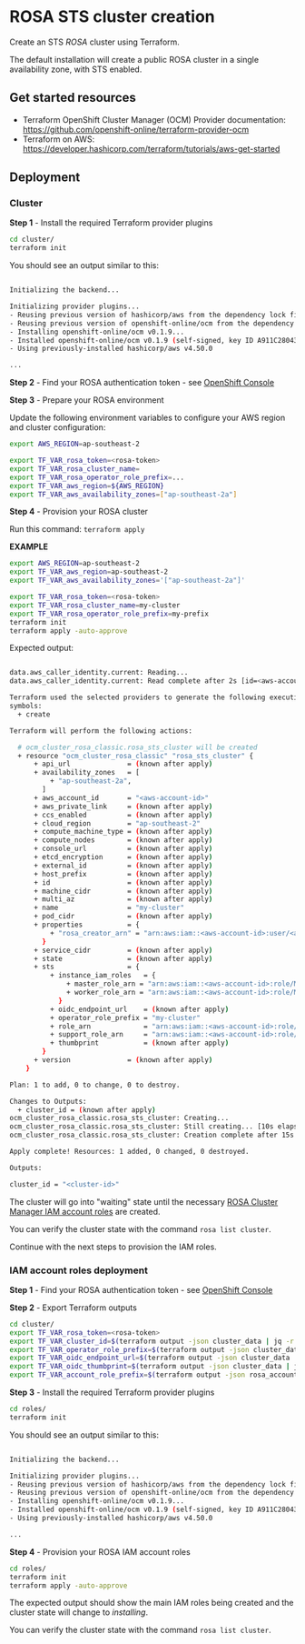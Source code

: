# ROSA STS cluster creation

Create an STS _ROSA_ cluster using Terraform.

The default installation will create a public ROSA cluster in a single availability zone, with STS enabled.

## Get started resources

- Terraform OpenShift Cluster Manager (OCM) Provider documentation: <https://github.com/openshift-online/terraform-provider-ocm>
- Terraform on AWS: <https://developer.hashicorp.com/terraform/tutorials/aws-get-started>

## Deployment

### Cluster

**Step 1** - Install the required Terraform provider plugins

```bash
cd cluster/
terraform init
```

You should see an output similar to this:

```bash

Initializing the backend...

Initializing provider plugins...
- Reusing previous version of hashicorp/aws from the dependency lock file
- Reusing previous version of openshift-online/ocm from the dependency lock file
- Installing openshift-online/ocm v0.1.9...
- Installed openshift-online/ocm v0.1.9 (self-signed, key ID A911C280438A0BDD)
- Using previously-installed hashicorp/aws v4.50.0

...
```

**Step 2** - Find your ROSA authentication token - see [OpenShift Console]( https://console.redhat.com/openshift/token,)

**Step 3** - Prepare your ROSA environment

Update the following environment variables to configure your AWS region and cluster configuration:

```bash
export AWS_REGION=ap-southeast-2

export TF_VAR_rosa_token=<rosa-token>
export TF_VAR_rosa_cluster_name=
export TF_VAR_rosa_operator_role_prefix=...
export TF_VAR_aws_region=${AWS_REGION}
export TF_VAR_aws_availability_zones=["ap-southeast-2a"]
```

**Step 4** - Provision your ROSA cluster

Run this command: `terraform apply`

**EXAMPLE**

```bash
export AWS_REGION=ap-southeast-2
export TF_VAR_aws_region=ap-southeast-2
export TF_VAR_aws_availability_zones='["ap-southeast-2a"]'

export TF_VAR_rosa_token=<rosa-token>
export TF_VAR_rosa_cluster_name=my-cluster
export TF_VAR_rosa_operator_role_prefix=my-prefix
terraform init
terraform apply -auto-approve
```

Expected output:

```bash

data.aws_caller_identity.current: Reading...
data.aws_caller_identity.current: Read complete after 2s [id=<aws-account-id>]

Terraform used the selected providers to generate the following execution plan. Resource actions are indicated with the following
symbols:
  + create

Terraform will perform the following actions:

  # ocm_cluster_rosa_classic.rosa_sts_cluster will be created
  + resource "ocm_cluster_rosa_classic" "rosa_sts_cluster" {
      + api_url              = (known after apply)
      + availability_zones   = [
          + "ap-southeast-2a",
        ]
      + aws_account_id       = "<aws-account-id>"
      + aws_private_link     = (known after apply)
      + ccs_enabled          = (known after apply)
      + cloud_region         = "ap-southeast-2"
      + compute_machine_type = (known after apply)
      + compute_nodes        = (known after apply)
      + console_url          = (known after apply)
      + etcd_encryption      = (known after apply)
      + external_id          = (known after apply)
      + host_prefix          = (known after apply)
      + id                   = (known after apply)
      + machine_cidr         = (known after apply)
      + multi_az             = (known after apply)
      + name                 = "my-cluster"
      + pod_cidr             = (known after apply)
      + properties           = {
          + "rosa_creator_arn" = "arn:aws:iam::<aws-account-id>:user/<aws-user>"
        }
      + service_cidr         = (known after apply)
      + state                = (known after apply)
      + sts                  = {
          + instance_iam_roles   = {
              + master_role_arn = "arn:aws:iam::<aws-account-id>:role/ManagedOpenShift-ControlPlane-Role"
              + worker_role_arn = "arn:aws:iam::<aws-account-id>:role/ManagedOpenShift-Worker-Role"
            }
          + oidc_endpoint_url    = (known after apply)
          + operator_role_prefix = "my-cluster"
          + role_arn             = "arn:aws:iam::<aws-account-id>:role/ManagedOpenShift-Installer-Role"
          + support_role_arn     = "arn:aws:iam::<aws-account-id>:role/ManagedOpenShift-Support-Role"
          + thumbprint           = (known after apply)
        }
      + version              = (known after apply)
    }

Plan: 1 to add, 0 to change, 0 to destroy.

Changes to Outputs:
  + cluster_id = (known after apply)
ocm_cluster_rosa_classic.rosa_sts_cluster: Creating...
ocm_cluster_rosa_classic.rosa_sts_cluster: Still creating... [10s elapsed]
ocm_cluster_rosa_classic.rosa_sts_cluster: Creation complete after 15s [id=<cluster-id>]

Apply complete! Resources: 1 added, 0 changed, 0 destroyed.

Outputs:

cluster_id = "<cluster-id>"
```

The cluster will go into "waiting" state until the necessary [ROSA Cluster Manager IAM account roles](https://docs.openshift.com/rosa/rosa_planning/rosa-sts-ocm-role.html) are created.

You can verify the cluster state with the command `rosa list cluster`.

Continue with the next steps to provision the IAM roles.

### IAM account roles deployment

**Step 1** - Find your ROSA authentication token - see [OpenShift Console]( https://console.redhat.com/openshift/token,)

**Step 2** - Export Terraform outputs

```bash
cd cluster/
export TF_VAR_rosa_token=<rosa-token>
export TF_VAR_cluster_id=$(terraform output -json cluster_data | jq -r .id)
export TF_VAR_operator_role_prefix=$(terraform output -json cluster_data | jq -r .sts.operator_role_prefix)
export TF_VAR_oidc_endpoint_url=$(terraform output -json cluster_data | jq -r .sts.oidc_endpoint_url)
export TF_VAR_oidc_thumbprint=$(terraform output -json cluster_data | jq -r .sts.thumbprint)
export TF_VAR_account_role_prefix=$(terraform output -json rosa_account_role_prefix | jq -r .)
```

**Step 3** - Install the required Terraform provider plugins

```bash
cd roles/
terraform init
```

You should see an output similar to this:

```bash

Initializing the backend...

Initializing provider plugins...
- Reusing previous version of hashicorp/aws from the dependency lock file
- Reusing previous version of openshift-online/ocm from the dependency lock file
- Installing openshift-online/ocm v0.1.9...
- Installed openshift-online/ocm v0.1.9 (self-signed, key ID A911C280438A0BDD)
- Using previously-installed hashicorp/aws v4.50.0

...
```

**Step 4** - Provision your ROSA IAM account roles

```bash
cd roles/
terraform init
terraform apply -auto-approve
```

The expected output should show the main IAM roles being created and the cluster state will change to _installing_.

You can verify the cluster state with the command `rosa list cluster`.
